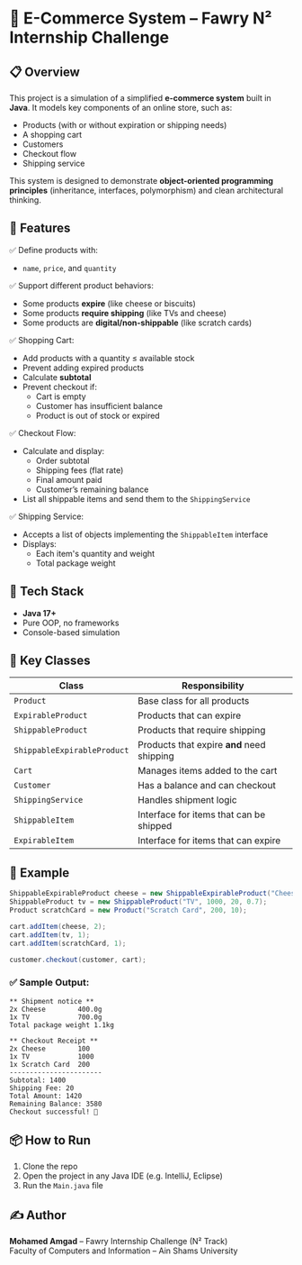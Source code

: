 
# 🛒 E-Commerce System – Fawry N² Internship Challenge

## 📋 Overview

This project is a simulation of a simplified **e-commerce system** built in **Java**. It models key components of an online store, such as:
- Products (with or without expiration or shipping needs)
- A shopping cart
- Customers
- Checkout flow
- Shipping service

This system is designed to demonstrate **object-oriented programming principles** (inheritance, interfaces, polymorphism) and clean architectural thinking.

## 🎯 Features

✅ Define products with:
- `name`, `price`, and `quantity`

✅ Support different product behaviors:
- Some products **expire** (like cheese or biscuits)
- Some products **require shipping** (like TVs and cheese)
- Some products are **digital/non-shippable** (like scratch cards)

✅ Shopping Cart:
- Add products with a quantity ≤ available stock
- Prevent adding expired products
- Calculate **subtotal**
- Prevent checkout if:
  - Cart is empty
  - Customer has insufficient balance
  - Product is out of stock or expired

✅ Checkout Flow:
- Calculate and display:
  - Order subtotal
  - Shipping fees (flat rate)
  - Final amount paid
  - Customer’s remaining balance
- List all shippable items and send them to the `ShippingService`

✅ Shipping Service:
- Accepts a list of objects implementing the `ShippableItem` interface
- Displays:
  - Each item's quantity and weight
  - Total package weight

## 🔧 Tech Stack

- **Java 17+**
- Pure OOP, no frameworks
- Console-based simulation

## 🧱 Key Classes

| Class | Responsibility |
|-------|----------------|
| `Product` | Base class for all products |
| `ExpirableProduct` | Products that can expire |
| `ShippableProduct` | Products that require shipping |
| `ShippableExpirableProduct` | Products that expire **and** need shipping |
| `Cart` | Manages items added to the cart |
| `Customer` | Has a balance and can checkout |
| `ShippingService` | Handles shipment logic |
| `ShippableItem` | Interface for items that can be shipped |
| `ExpirableItem` | Interface for items that can expire |

## 🧪 Example

```java
ShippableExpirableProduct cheese = new ShippableExpirableProduct("Cheese", 100, 10, 0.4, LocalDate.of(2025, 4, 30));
ShippableProduct tv = new ShippableProduct("TV", 1000, 20, 0.7);
Product scratchCard = new Product("Scratch Card", 200, 10);

cart.addItem(cheese, 2);
cart.addItem(tv, 1);
cart.addItem(scratchCard, 1);

customer.checkout(customer, cart);
```

### ✅ Sample Output:

```
** Shipment notice **
2x Cheese        400.0g
1x TV            700.0g
Total package weight 1.1kg

** Checkout Receipt **
2x Cheese        100
1x TV            1000
1x Scratch Card  200
-----------------------
Subtotal: 1400
Shipping Fee: 20
Total Amount: 1420
Remaining Balance: 3580
Checkout successful! 🎉
```

## 📦 How to Run

1. Clone the repo
2. Open the project in any Java IDE (e.g. IntelliJ, Eclipse)
3. Run the `Main.java` file

## ✍️ Author

**Mohamed Amgad** – Fawry Internship Challenge (N² Track)  
Faculty of Computers and Information – Ain Shams University
